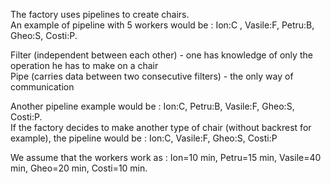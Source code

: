 
The factory uses pipelines to create chairs.  
An example of pipeline with 5 workers would be : Ion:C , Vasile:F, Petru:B, Gheo:S, Costi:P.

Filter (independent between each other) - one has knowledge of only the operation he has to make on a chair  
Pipe (carries data between two consecutive filters) - the only way of communication  

Another pipeline example would be : Ion:C, Petru:B, Vasile:F, Gheo:S, Costi:P.  
If the factory decides to make another type of chair (without backrest for example), the pipeline would be : Ion:C, Vasile:F, Gheo:S, Costi:P  

We assume that the workers work as : Ion=10 min, Petru=15 min, Vasile=40 min, Gheo=20 min, Costi=10 min.
